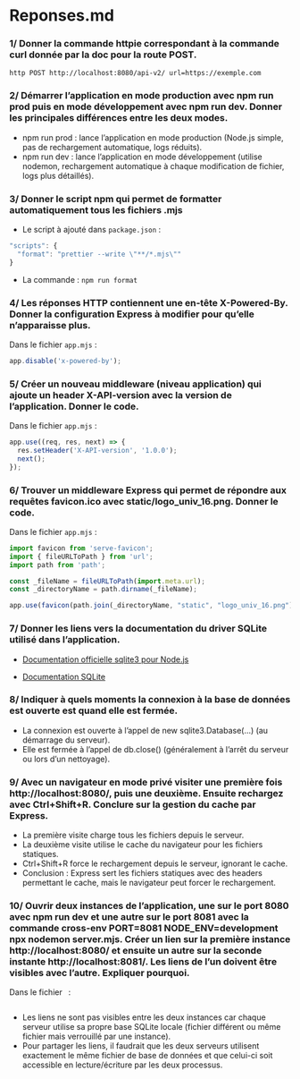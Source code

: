 # Reponses.md

### 1/ Donner la commande httpie correspondant à la commande curl donnée par la doc pour la route POST.

```
http POST http://localhost:8080/api-v2/ url=https://exemple.com
```

### 2/ Démarrer l’application en mode production avec npm run prod puis en mode développement avec npm run dev. Donner les principales différences entre les deux modes.

* npm run prod : lance l’application en mode production (Node.js simple, pas de rechargement automatique, logs réduits).
* npm run dev : lance l’application en mode développement (utilise nodemon, rechargement automatique à chaque modification de fichier, logs plus détaillés).

### 3/ Donner le script npm qui permet de formatter automatiquement tous les fichiers .mjs

* Le script à ajouté dans ```package.json``` :

```js
"scripts": {
  "format": "prettier --write \"**/*.mjs\""
}
```   

* La commande :
```npm run format```

### 4/ Les réponses HTTP contiennent une en-tête X-Powered-By. Donner la configuration Express à modifier pour qu’elle n’apparaisse plus.

Dans le fichier ```app.mjs``` :

```js
app.disable('x-powered-by');
```


### 5/ Créer un nouveau middleware (niveau application) qui ajoute un header X-API-version avec la version de l’application. Donner le code.

Dans le fichier ```app.mjs``` :
```js
app.use((req, res, next) => {
  res.setHeader('X-API-version', '1.0.0');
  next();
});
```

### 6/ Trouver un middleware Express qui permet de répondre aux requêtes favicon.ico avec static/logo_univ_16.png. Donner le code.

Dans le fichier ```app.mjs``` :
```js
import favicon from 'serve-favicon';
import { fileURLToPath } from 'url';
import path from 'path';

const _fileName = fileURLToPath(import.meta.url);
const _directoryName = path.dirname(_fileName);

app.use(favicon(path.join(_directoryName, "static", "logo_univ_16.png")));
```

### 7/ Donner les liens vers la documentation du driver SQLite utilisé dans l’application.  


* [Documentation officielle sqlite3 pour Node.js](https://github.com/TryGhost/node-sqlite3)
  
* [Documentation SQLite](https://sqlite.org/docs.html)


### 8/ Indiquer à quels moments la connexion à la base de données est ouverte est quand elle est fermée.

* La connexion est ouverte à l’appel de new sqlite3.Database(...) (au démarrage du serveur).  
* Elle est fermée à l’appel de db.close() (généralement à l’arrêt du serveur ou lors d’un nettoyage).


### 9/ Avec un navigateur en mode privé visiter une première fois http://localhost:8080/, puis une deuxième. Ensuite rechargez avec Ctrl+Shift+R. Conclure sur la gestion du cache par Express.

* La première visite charge tous les fichiers depuis le serveur.
* La deuxième visite utilise le cache du navigateur pour les fichiers statiques.
* Ctrl+Shift+R force le rechargement depuis le serveur, ignorant le cache.
* Conclusion : Express sert les fichiers statiques avec des headers permettant le cache, mais le navigateur peut forcer le rechargement.

### 10/ Ouvrir deux instances de l’application, une sur le port 8080 avec npm run dev et une autre sur le port 8081 avec la commande cross-env PORT=8081 NODE_ENV=development npx nodemon server.mjs. Créer un lien sur la première instance http://localhost:8080/ et ensuite un autre sur la seconde instante http://localhost:8081/. Les liens de l’un doivent être visibles avec l’autre. Expliquer pourquoi.

Dans le fichier ``` ```:

```js

```

* Les liens ne sont pas visibles entre les deux instances car chaque serveur utilise sa propre base SQLite locale (fichier différent ou même fichier mais verrouillé par une instance).
* Pour partager les liens, il faudrait que les deux serveurs utilisent exactement le même fichier de base de données et que celui-ci soit accessible en lecture/écriture par les deux processus.














